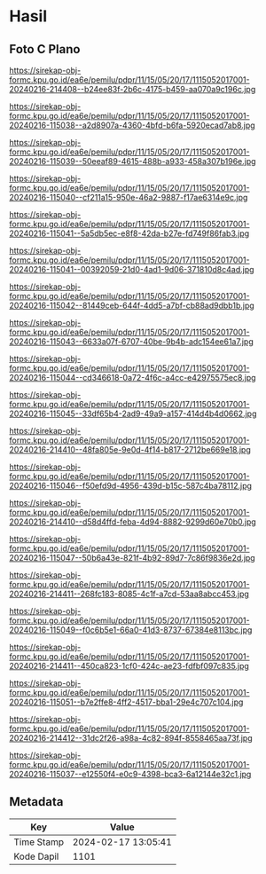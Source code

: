 # Hasil

## Foto C Plano

https://sirekap-obj-formc.kpu.go.id/ea6e/pemilu/pdpr/11/15/05/20/17/1115052017001-20240216-214408--b24ee83f-2b6c-4175-b459-aa070a9c196c.jpg

https://sirekap-obj-formc.kpu.go.id/ea6e/pemilu/pdpr/11/15/05/20/17/1115052017001-20240216-115038--a2d8907a-4360-4bfd-b6fa-5920ecad7ab8.jpg

https://sirekap-obj-formc.kpu.go.id/ea6e/pemilu/pdpr/11/15/05/20/17/1115052017001-20240216-115039--50eeaf89-4615-488b-a933-458a307b196e.jpg

https://sirekap-obj-formc.kpu.go.id/ea6e/pemilu/pdpr/11/15/05/20/17/1115052017001-20240216-115040--cf211a15-950e-46a2-9887-f17ae6314e9c.jpg

https://sirekap-obj-formc.kpu.go.id/ea6e/pemilu/pdpr/11/15/05/20/17/1115052017001-20240216-115041--5a5db5ec-e8f8-42da-b27e-fd749f86fab3.jpg

https://sirekap-obj-formc.kpu.go.id/ea6e/pemilu/pdpr/11/15/05/20/17/1115052017001-20240216-115041--00392059-21d0-4ad1-9d06-371810d8c4ad.jpg

https://sirekap-obj-formc.kpu.go.id/ea6e/pemilu/pdpr/11/15/05/20/17/1115052017001-20240216-115042--81449ceb-644f-4dd5-a7bf-cb88ad9dbb1b.jpg

https://sirekap-obj-formc.kpu.go.id/ea6e/pemilu/pdpr/11/15/05/20/17/1115052017001-20240216-115043--6633a07f-6707-40be-9b4b-adc154ee61a7.jpg

https://sirekap-obj-formc.kpu.go.id/ea6e/pemilu/pdpr/11/15/05/20/17/1115052017001-20240216-115044--cd346618-0a72-4f6c-a4cc-e42975575ec8.jpg

https://sirekap-obj-formc.kpu.go.id/ea6e/pemilu/pdpr/11/15/05/20/17/1115052017001-20240216-115045--33df65b4-2ad9-49a9-a157-414d4b4d0662.jpg

https://sirekap-obj-formc.kpu.go.id/ea6e/pemilu/pdpr/11/15/05/20/17/1115052017001-20240216-214410--48fa805e-9e0d-4f14-b817-2712be669e18.jpg

https://sirekap-obj-formc.kpu.go.id/ea6e/pemilu/pdpr/11/15/05/20/17/1115052017001-20240216-115046--f50efd9d-4956-439d-b15c-587c4ba78112.jpg

https://sirekap-obj-formc.kpu.go.id/ea6e/pemilu/pdpr/11/15/05/20/17/1115052017001-20240216-214410--d58d4ffd-feba-4d94-8882-9299d60e70b0.jpg

https://sirekap-obj-formc.kpu.go.id/ea6e/pemilu/pdpr/11/15/05/20/17/1115052017001-20240216-115047--50b6a43e-821f-4b92-89d7-7c86f9836e2d.jpg

https://sirekap-obj-formc.kpu.go.id/ea6e/pemilu/pdpr/11/15/05/20/17/1115052017001-20240216-214411--268fc183-8085-4c1f-a7cd-53aa8abcc453.jpg

https://sirekap-obj-formc.kpu.go.id/ea6e/pemilu/pdpr/11/15/05/20/17/1115052017001-20240216-115049--f0c6b5e1-66a0-41d3-8737-67384e8113bc.jpg

https://sirekap-obj-formc.kpu.go.id/ea6e/pemilu/pdpr/11/15/05/20/17/1115052017001-20240216-214411--450ca823-1cf0-424c-ae23-fdfbf097c835.jpg

https://sirekap-obj-formc.kpu.go.id/ea6e/pemilu/pdpr/11/15/05/20/17/1115052017001-20240216-115051--b7e2ffe8-4ff2-4517-bba1-29e4c707c104.jpg

https://sirekap-obj-formc.kpu.go.id/ea6e/pemilu/pdpr/11/15/05/20/17/1115052017001-20240216-214412--31dc2f26-a98a-4c82-894f-8558465aa73f.jpg

https://sirekap-obj-formc.kpu.go.id/ea6e/pemilu/pdpr/11/15/05/20/17/1115052017001-20240216-115037--e12550f4-e0c9-4398-bca3-6a12144e32c1.jpg


## Metadata

| Key        | Value               |
| ---------- | ------------------- |
| Time Stamp | 2024-02-17 13:05:41 |
| Kode Dapil | 1101                |



